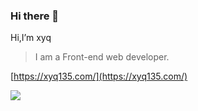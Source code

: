 ### Hi there 👋

<!-- **135xyq/135xyq** is a ✨ _special_ ✨ repository because its `README.md` (this file) appears on your GitHub profile. -->

<!-- Here are some ideas to get you started:

- 🔭 I’m currently working on ...
- 🌱 I’m currently learning ...
- 👯 I’m looking to collaborate on ...
- 🤔 I’m looking for help with ...
- 💬 Ask me about ...
- 📫 How to reach me: ...
- 😄 Pronouns: ...
- ⚡ Fun fact: ...
 -->

Hi,I’m xyq                             
> I am a Front-end web developer.

[https://xyq135.com/](https://xyq135.com/)

![](https://github-readme-stats.vercel.app/api?username=135xyq)
